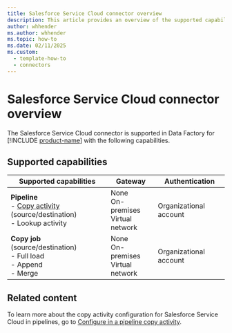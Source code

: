 ```yaml
---
title: Salesforce Service Cloud connector overview
description: This article provides an overview of the supported capabilities of the Salesforce Service Cloud connector.
author: whhender
ms.author: whhender
ms.topic: how-to
ms.date: 02/11/2025
ms.custom:
  - template-how-to
  - connectors
---
```


# Salesforce Service Cloud connector overview

The Salesforce Service Cloud connector is supported in Data Factory for [!INCLUDE [product-name](../includes/product-name.md)] with the following capabilities.

## Supported capabilities

| Supported capabilities| Gateway | Authentication|
|---------| --------| --------|
| **Pipeline**<br>- [Copy activity](connector-salesforce-service-cloud-copy-activity.md) (source/destination) <br>- Lookup activity    |None<br> On-premises<br> Virtual network |Organizational account |
| **Copy job** (source/destination) <br>- Full load<br>- Append<br>- Merge |None<br> On-premises<br> Virtual network |Organizational account |

## Related content

To learn more about the copy activity configuration for Salesforce Service Cloud in pipelines, go to [Configure in a pipeline copy activity](connector-salesforce-service-cloud-copy-activity.md).
